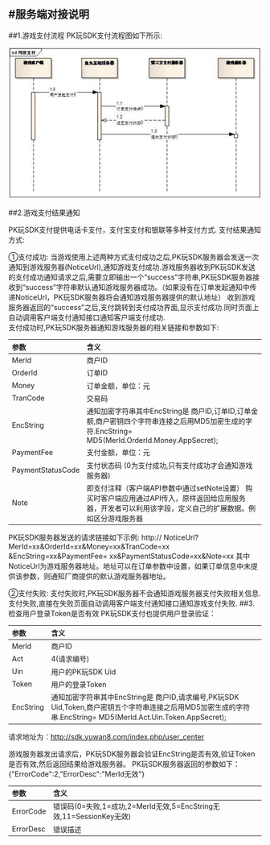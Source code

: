 #服务端对接说明
------
##1.游戏支付流程
PK玩SDK支付流程图如下所示:<br>

![image](images/image.jpg)<br>

##2.游戏支付结果通知

PK玩SDK支付提供电话卡支付，支付宝支付和银联等多种支付方式.
支付结果通知方式:

①支付成功: 
当游戏使用上述两种方式支付成功之后,PK玩SDK服务器会发送一次通知到游戏服务器(NoticeUrl),通知游戏支付成功.游戏服务器收到PK玩SDK发送的支付成功通知请求之后,需要立即输出一个“success”字符串,PK玩SDK服务器接收到“success”字符串默认通知游戏服务器成功。（如果没有在订单发起通知中传递NoticeUrl，PK玩SDK服务器将会通知游戏服务器提供的默认地址）
收到游戏服务器返回的“success”之后,支付跳转到支付成功界面,显示支付成功.同时页面上自动调用客户端支付通知接口通知客户端支付成功.<br>
支付成功时,PK玩SDK服务器通知游戏服务器的相关链接和参数如下:

|参数|含义|
|:---|:---|
|MerId|	商户ID|
|OrderId|	订单ID|
|Money	|订单金额，单位：元|
|TranCode|	交易码|
|EncString|	通知加密字符串其中EncString是 商户ID,订单ID,订单金额,商户密钥四个字符串连接之后用MD5加密生成的字符.EncString= MD5(MerId.OrderId.Money.AppSecret);|
|PaymentFee	|支付金额，单位：元|
|PaymentStatusCode|	支付状态码 (0为支付成功,只有支付成功才会通知游戏服务器)
|Note|	即支付注释（客户端API参数中通过setNote设置） 购买时客户端应用通过API传入，原样返回给应用服务器，开发者可以利用该字段，定义自己的扩展数据。例如区分游戏服务器|
PK玩SDK服务器发送的请求链接如下示例:
http:// NoticeUrl? MerId=xx&OrderId=xx&Money=xx&TranCode=xx
&EncString=xx&PaymentFee= xx&PaymentStatusCode=xx&Note=xx
其中NoticeUrl为游戏服务器地址。地址可以在订单参数中设置，如果订单信息中未提供该参数，则通知厂商提供的默认游戏服务器地址。

②支付失败:
支付失败时,PK玩SDK服务器不会通知游戏服务器支付失败相关信息.
支付失败,直接在失败页面自动调用客户端支付通知接口通知游戏支付失败.
##3.检查用户登录Token是否有效
PK玩SDK支付也提供用户登录验证：

|参数|含义|
|:---|:---|
|MerId|	商户ID|
|Act|	4(请求编号)|
|Uin|	用户的PK玩SDK Uid|
|Token	|用户的登录Token|
|EncString	|通知加密字符串其中EncString是 商户ID,请求编号,PK玩SDK Uid,Token,商户密钥五个字符串连接之后用MD5加密生成的字符串.EncString= MD5(MerId.Act.Uin.Token.AppSecret);|
请求地址为：http://sdk.yuwan8.com/index.php/user_center

游戏服务器发出请求后，PK玩SDK服务器会验证EncString是否有效,验证Token是否有效,然后返回结果给游戏服务器。
PK玩SDK服务器返回的参数如下：
{"ErrorCode":2,"ErrorDesc":"MerId无效"}

|参数|含义|
|:---|:---|
|ErrorCode|	错误码(0=失败,1=成功,2=MerId无效,5=EncString无效,11=SessionKey无效)|
|ErrorDesc|	错误描述|

